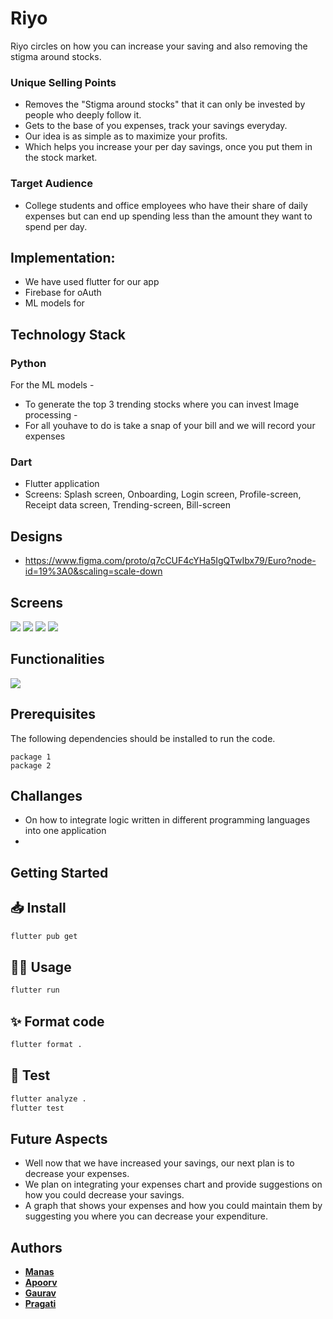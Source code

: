 # Riyo

Riyo circles on how you can increase your saving and also removing the stigma around stocks.

### Unique Selling Points

* Removes the "Stigma around stocks" that it can only be invested by people who deeply follow it.
* Gets to the base of you expenses, track your savings everyday.
* Our idea is as simple as to maximize your profits.
* Which helps you increase your per day savings, once you put them in the stock market.

### Target Audience

* College students and office employees who have their share of daily expenses but can end up spending less than the amount they want to spend per day.

## Implementation: 

* We have used flutter for our app
* Firebase for oAuth
* ML models for 

## Technology Stack  

### Python

For the ML models - 
- To generate the top 3 trending stocks where you can invest
Image processing -
- For all youhave to do is take a snap of your bill and we will record your expenses

### Dart

- Flutter application
- Screens: Splash screen, Onboarding, Login screen, Profile-screen, Receipt data screen, Trending-screen, Bill-screen

## Designs

- https://www.figma.com/proto/q7cCUF4cYHa5IgQTwIbx79/Euro?node-id=19%3A0&scaling=scale-down

## Screens
<img src="https://i.imgur.com/KzrjiRz.jpg">
<img src="https://i.imgur.com/cOuOOLY.jpg">
<img src="https://i.imgur.com/5DqSOR7.jpg">
<img src="https://i.imgur.com/LNgsArZ.jpg">

## Functionalities
<img src="https://i.imgur.com/N4h9yHe.jpg" >
  

## Prerequisites

The following dependencies should be installed to run the code. 

```
package 1
package 2
```

## Challanges

- On how to integrate logic written in different programming languages into one application 
- 

## Getting Started


## 📥 Install

```sh
flutter pub get
```

## 👷‍♂️ Usage

```sh
flutter run
```

## ✨ Format code

```sh
flutter format .
```

## 🧪 Test

```sh
flutter analyze .
flutter test
```
  

## Future Aspects

* Well now that we have increased your savings, our next plan is to decrease your expenses.
* We plan on integrating your expenses chart and provide suggestions on how you could decrease your savings.
* A graph that shows your expenses and how you could maintain them by suggesting you where you can decrease your expenditure.

## Authors
* [**Manas**](https://github.com/manas1820) 
* [**Apoorv**](https://github.com/author2)
* [**Gaurav**](https://github.com/author2)
* [**Pragati**](https://github.com/pragati1610)
 
